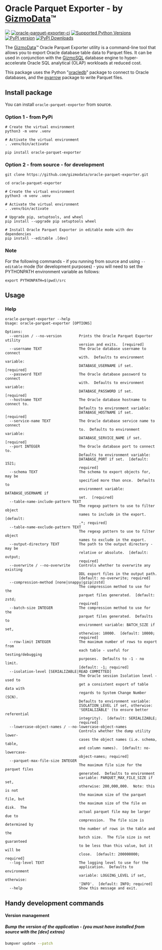 # Oracle Parquet Exporter - by [GizmoData](https://gizmodata.com)™

[<img src="https://img.shields.io/badge/GitHub-gizmodata%2Foracle--parquet--exporter-blue.svg?logo=Github">](https://github.com/gizmodata/oracle-parquet-exporter)
[![oracle-parquet-exporter-ci](https://github.com/gizmodata/oracle-parquet-exporter/actions/workflows/ci.yml/badge.svg)](https://github.com/gizmodata/oracle-parquet-exporter/actions/workflows/ci.yml)
[![Supported Python Versions](https://img.shields.io/pypi/pyversions/oracle-parquet-exporter)](https://pypi.org/project/oracle-parquet-exporter/)
[![PyPI version](https://badge.fury.io/py/oracle-parquet-exporter.svg)](https://badge.fury.io/py/oracle-parquet-exporter)
[![PyPI Downloads](https://img.shields.io/pypi/dm/oracle-parquet-exporter.svg)](https://pypi.org/project/oracle-parquet-exporter/)

The [GizmoData](https://gizmodata.com)™ Oracle Parquet Exporter utility is a command-line tool that allows you to export Oracle database table data to Parquet files. It can be used in conjunction with the [GizmoSQL](https://gizmodata.com/gizmosql) database engine to hyper-accelerate Oracle SQL analytical (OLAP) workloads at reduced cost.

This package uses the Python "[oracledb](https://pypi.org/project/oracledb/)" package to connect to Oracle databases, and the [pyarrow](https://pypi.org/project/pyarrow/) package to write Parquet files.

## Install package
You can install `oracle-parquet-exporter` from source.

### Option 1 - from PyPi
```shell
# Create the virtual environment
python3 -m venv .venv

# Activate the virtual environment
. .venv/bin/activate

pip install oracle-parquet-exporter
```

### Option 2 - from source - for development
```shell
git clone https://github.com/gizmodata/oracle-parquet-exporter.git

cd oracle-parquet-exporter

# Create the virtual environment
python3 -m venv .venv

# Activate the virtual environment
. .venv/bin/activate

# Upgrade pip, setuptools, and wheel
pip install --upgrade pip setuptools wheel

# Install Oracle Parquet Exporter in editable mode with dev dependencies
pip install --editable .[dev]
```

### Note
For the following commands - if you running from source and using `--editable` mode (for development purposes) - you will need to set the PYTHONPATH environment variable as follows:
```shell
export PYTHONPATH=$(pwd)/src
```

## Usage
### Help
```shell
oracle-parquet-exporter --help
Usage: oracle-parquet-exporter [OPTIONS]

Options:
  --version / --no-version        Prints the Oracle Parquet Exporter utility
                                  version and exits.  [required]
  --username TEXT                 The Oracle database username to connect
                                  with.  Defaults to environment variable:
                                  DATABASE_USERNAME if set.  [required]
  --password TEXT                 The Oracle database password to connect
                                  with.  Defaults to environment variable:
                                  DATABASE_PASSWORD if set.  [required]
  --hostname TEXT                 The Oracle database hostname to connect to.
                                  Defaults to environment variable:
                                  DATABASE_HOSTNAME if set.  [required]
  --service-name TEXT             The Oracle database service name to connect
                                  to.  Defaults to environment variable:
                                  DATABASE_SERVICE_NAME if set.  [required]
  --port INTEGER                  The Oracle database port to connect to.
                                  Defaults to environment variable:
                                  DATABASE_PORT if set.  [default: 1521;
                                  required]
  --schema TEXT                   The schema to export objects for, may be
                                  specified more than once.  Defaults to
                                  environment variable: DATABASE_USERNAME if
                                  set.  [required]
  --table-name-include-pattern TEXT
                                  The regexp pattern to use to filter object
                                  names to include in the export.  [default:
                                  .*; required]
  --table-name-exclude-pattern TEXT
                                  The regexp pattern to use to filter object
                                  names to exclude in the export.
  --output-directory TEXT         The path to the output directory - may be
                                  relative or absolute.  [default: output;
                                  required]
  --overwrite / --no-overwrite    Controls whether to overwrite any existing
                                  DDL export files in the output path.
                                  [default: no-overwrite; required]
  --compression-method [none|snappy|gzip|zstd]
                                  The compression method to use for the
                                  parquet files generated.  [default: zstd;
                                  required]
  --batch-size INTEGER            The compression method to use for the
                                  parquet files generated.  Defaults to
                                  environment variable: BATCH_SIZE if set,
                                  otherwise: 10000.  [default: 10000;
                                  required]
  --row-limit INTEGER             The maximum number of rows to export from
                                  each table - useful for testing/debugging
                                  purposes.  Defaults to -1 - no limit.
                                  [default: -1; required]
  --isolation-level [SERIALIZABLE|READ COMMITTED]
                                  The Oracle session Isolation level - used to
                                  get a consistent export of table data with
                                  regards to System Change Number (SCN).
                                  Defaults to environment variable:
                                  ISOLATION_LEVEL if set, otherwise:
                                  'SERIALIZABLE' (to ensure better referential
                                  integrity).  [default: SERIALIZABLE;
                                  required]
  --lowercase-object-names / --no-lowercase-object-names
                                  Controls whether the dump utility lower-
                                  cases the object names (i.e. schema, table,
                                  and column names).  [default: no-lowercase-
                                  object-names; required]
  --parquet-max-file-size INTEGER
                                  The maximum file size for the parquet files
                                  generated.  Defaults to environment
                                  variable: PARQUET_MAX_FILE_SIZE if set,
                                  otherwise: 200,000,000.  Note: this is not
                                  the maximum size of the parquet file, but
                                  the maximum size of the file on disk.  The
                                  actual parquet file may be larger due to
                                  compression.  The file size is determined by
                                  the number of rows in the table and the
                                  batch size.  The file size is not guaranteed
                                  to be less than this value, but it will be
                                  close.  [default: 200000000; required]
  --log-level TEXT                The logging level to use for the
                                  application.  Defaults to environment
                                  variable: LOGGING_LEVEL if set, otherwise:
                                  'INFO'.  [default: INFO; required]
  --help                          Show this message and exit.
```

## Handy development commands

#### Version management

##### Bump the version of the application - (you must have installed from source with the [dev] extras)
```bash
bumpver update --patch
```
